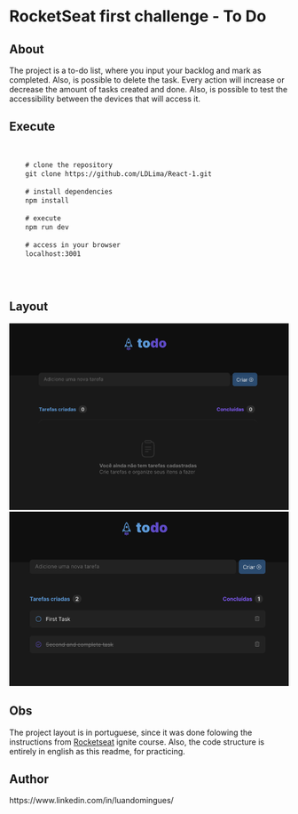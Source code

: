 # RocketSeat first challenge - To Do

<h2>About</h2>
  <p>The project is a to-do list, where you input your backlog and mark as completed. Also, is possible to delete the task. Every action will increase or decrease the amount of tasks created and done.
  Also, is possible to test the accessibility between the devices that will access it.</p>


 <h2>Execute</h2>
     <pre>
     
        # clone the repository
        git clone https://github.com/LDLima/React-1.git

        # install dependencies
        npm install

        # execute
        npm run dev

        # access in your browser
        localhost:3001


   </pre>
   
   <h2>Layout</h2>
    <img src="./src/assets/emptyBoard.png" alt='Empty board sheet' />
    <img src="./src/assets/taskBoard.png" alt='Task board sheet' />

   <h2>Obs</h2>
   <span>The project layout is in portuguese, since it was done folowing the instructions from <a href="https://www.rocketseat.com.br/">Rocketseat</a> ignite course.</span>
   <span>Also, the code structure is entirely in english as this readme, for practicing.</span>
   
   <h2>Author</h2>
   <p>https://www.linkedin.com/in/luandomingues/</p>
